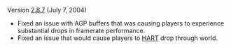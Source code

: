 Version [2.8.7](2.8.7.md) (July 7, 2004)

- Fixed an issue with AGP buffers that was causing players to experience
  substantial drops in framerate performance.
- Fixed an issue that would cause players to [HART](../terminology/HART.md) drop through world.

<!--[category:Patches](category:Patches.md)-->
